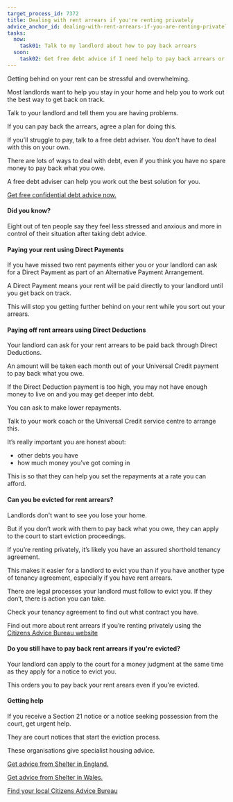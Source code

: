 ```yaml
---
target_process_id: 7372
title: Dealing with rent arrears if you're renting privately
advice_anchor_id: dealing-with-rent-arrears-if-you-are-renting-privately
tasks:
  now:
    task01: Talk to my landlord about how to pay back arrears
  soon:
    task02: Get free debt advice if I need help to pay back arrears or other debts
---
```

Getting behind on your rent can be stressful and overwhelming.

Most landlords want to help you stay in your home and help you to work out the best way to get back on track.

Talk to your landlord and tell them you are having problems.

If you can pay back the arrears, agree a plan for doing this.

If you’ll struggle to pay, talk to a free debt adviser. You don't have to deal with this on your own.

There are lots of ways to deal with debt, even if you think you have no spare money to pay back what you owe.

A free debt adviser can help you work out the best solution for you.

[Get free confidential debt advice now.](https://www.moneyadviceservice.org.uk/en/tools/debt-advice-locator)

#### Did you know?
Eight out of ten people say they feel less stressed and anxious and more in control of their situation after taking debt advice.

#### Paying your rent using Direct Payments
If you have missed two rent payments either you or your landlord can ask for a Direct Payment as part of an Alternative Payment Arrangement.

A Direct Payment means your rent will be paid directly to your landlord until you get back on track.

This will stop you getting further behind on your rent while you sort out your arrears.

#### Paying off rent arrears using Direct Deductions
Your landlord can ask for your rent arrears to be paid back through Direct Deductions.

An amount will be taken each month out of your Universal Credit payment to pay back what you owe.

If the Direct Deduction payment is too high, you may not have enough money to live on and you may get deeper into debt.

You can ask to make lower repayments.

Talk to your work coach or the Universal Credit service centre to arrange this.

It’s really important you are honest about:
* other debts you have
* how much money you’ve got coming in

This is so that they can help you set the repayments at a rate you can afford.

#### Can you be evicted for rent arrears?
Landlords don't want to see you lose your home.

But if you don’t work with them to pay back what you owe, they can apply to the court to start eviction proceedings.

If you’re renting privately, it’s likely you have an assured shorthold tenancy agreement.

This makes it easier for a landlord to evict you than if you have another type of tenancy agreement, especially if you have rent arrears.

There are legal processes your landlord must follow to evict you. If they don’t, there is action you can take.

Check your tenancy agreement to find out what contract you have.

Find out more about rent arrears if you’re renting privately using the [Citizens Advice Bureau website](https://www.citizensadvice.org.uk/housing/rent-arrears/assured-shorthold-tenancies-and-rent-arrears/)

#### Do you still have to pay back rent arrears if you're evicted?
Your landlord can apply to the court for a money judgment at the same time as they apply for a notice to evict you.

This orders you to pay back your rent arears even if you’re evicted.

#### Getting help
If you receive a Section 21 notice or a notice seeking possession from the court, get urgent help.

They are court notices that start the eviction process.

These organisations give specialist housing advice.

[Get advice from Shelter in England.](http://england.shelter.org.uk/get_advice)

[Get advice from Shelter in Wales.](http://sheltercymru.org.uk/get-advice/)

[Find your local Citizens Advice Bureau](https://www.citizensadvice.org.uk/about-us/contact-us/)
